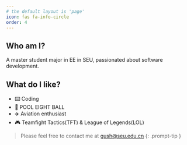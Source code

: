 ```yaml
---
# the default layout is 'page'
icon: fas fa-info-circle
order: 4
---
```


## Who am I?
A master student major in EE in SEU, passionated about software development.

## What do I like?
- ⌨️ Coding
- 🎱 POOL EIGHT BALL
- ✈️ Aviation enthusiast
- 🎮 Teamfight Tactics(TFT) & League of Legends(LOL)

> Please feel free to contact me at gush@seu.edu.cn
{: .prompt-tip }
